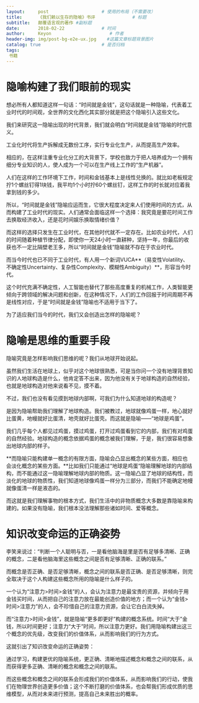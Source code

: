 ```yaml
---
layout:     post                    # 使用的布局（不需要改）
title:      《我们赖以生存的隐喻》书评              # 标题 
subtitle:   颠覆语言观的著作 #副标题
date:       2018-02-22              # 时间
author:     Keyon                      # 作者
header-img: img/post-bg-e2e-ux.jpg    #这篇文章标题背景图片
catalog: true                       # 是否归档
tags:
 书籍
---
```


# 隐喻构建了我们眼前的现实

想必所有人都知道这样一句话：“时间就是金钱”，这句话就是一种隐喻，代表着工业时代的时间观，全世界的文化西化其实部分就是把这个隐喻引入这些文化。

我们来研究这一隐喻出现的时代背景，我们就会明白“时间就是金钱”隐喻的时代意义。

工业化时代将生产拆解成无数份工序，实行专业化生产，从而提高生产效率。

相应的，在这样注重专业化分工的大背景下，学校也致力于把人培养成为一个拥有细分专业知识的人，使人成为一个可以在生产线上工作的“生产机器”。

人们在这样的工作环境下工作，时间和金钱基本上是线性兑换的。就比如老板规定拧1个螺丝钉得1块钱，我平均1个小时拧60个螺丝钉，这样工作的时长就对应着我拿到钱的多少。

所以，“时间就是金钱”隐喻应运而生，它很大程度决定来人们使用时间的方式，从而构建了工业时代的现实。人们通常会面临这样一个选择：我究竟是要花时间工作去换取经济收入，还是花时间娱乐换取情绪价值？

而这样的选择只发生在工业时代，在其他时代就不一定存在。比如农业时代，人们的时间随着种植节律分配，即使你一天24小时一直耕种，坚持一年，你最后的收获也不一定比隔壁老王多，所以“时间就是金钱”隐喻就不存在于农业时代。

而当今时代也已不同于工业时代，有人用一个新词VUCA**（易变性Volatility、不确定性Uncertainty、复杂性Complexity、模糊性Ambiguity）**，形容当今时代。

这个时代充满不确定性，人工智能也替代了那些高度重复的机械工作，人类智能更倾向于跨领域的解决问题和创新，在这种情况下，人们的工作回报于时间周期不再是线性对应，于是“时间就是金钱”隐喻也不适用于当下了。

为了适应我们当今的时代，我们又会创造出怎样的隐喻呢？

# 隐喻是思维的重要手段

隐喻究竟是怎样影响我们思维的呢？我们从地球开始说起。

虽然我们生活在地球上，似乎对这个地球很熟悉，可是当你问一个没有地理背景知识的人地球构造是什么，他肯定答不出来，因为他没有关于地球构造的自然经验，也就是地球构造对他来说看不见，摸不着。

不过，我们也没有看见摸到地球内部啊，可我们为什么知道地球的构造呢？

是因为隐喻帮助我们理解了地球构造。我们被教过，地球就像鸡蛋一样，地心就好比蛋黄，地幔就好比蛋清，地壳就好比蛋壳。而这就是隐喻——“地球是鸡蛋”。

我们几乎每个人都见过鸡蛋，摸过鸡蛋，打开过鸡蛋看到它的内部，我们有对鸡蛋的自然经验。地球构造的概念依据鸡蛋的概念被我们理解，于是，我们很容易想象出地球内部的样子。

**而隐喻只能构建单一概念的有限方面，隐喻会凸显出概念的某些方面，相应也会淡化概念的某些方面。**比如我们只能通过“地球是鸡蛋“隐喻理解地球的内部结构，而不能通过这一隐喻理解地球内部的物质。这一隐喻凸显了地球的结构性，而淡化的地球的物质性，我们知道地球像鸡蛋一样分为三部分，而我们不能确定地幔就像蛋清一样是液态的。

而这就是我们理解事物的根本方式，我们生活中的非物质概念大多数是靠隐喻来构建的。如果没有隐喻，我们根本没法理解那些诸如时间、爱等概念。

# 知识改变命运的正确姿势

李笑来说过：“判断一个人聪明与否，一是看他脑海是里是否有足够多清晰、正确的概念，二是看他脑海里这些概念之间是否有足够清晰、正确的联系。”

而概念是否正确、是否足够清晰，概念之间的联系是否正确、是否足够清晰，则完全取决于这个人构建这些概念所用的隐喻是什么样子的。

一个认为“注意力>时间>金钱”的人，会认为注意力是最宝贵的资源，并倾向于用金钱买时间，从而把自己的注意力放在最能创造价值的地方；而一个认为“金钱>时间>注意力”的人，会不珍惜自己的注意力资源，会让它白白流失掉。

而“注意力>时间>金钱”，就是隐喻“更多即更好”构建的概念系统。时间“大于”金钱，所以时间更好；注意力“大于”时间，所以注意力更好。我们用隐喻构建出这三个概念的优先级，改变我们的价值体系，从而影响我们的行为方式。

这就引出了知识改变命运的正确姿势：

通过学习，构建更优的隐喻系统，更正确、清晰地描述概念和概念之间的联系，从而获得更多正确、清晰的概念和概念之间的联系。

而这些概念和概念之间的联系会形成我们的价值体系，从而影响我们的行动，使我们在物理世界创造更多价值；这个不断打磨的价值体系，也会帮我们形成优质的思维模型，从而对未来进行预测，提高自己未来胜出的概率。
